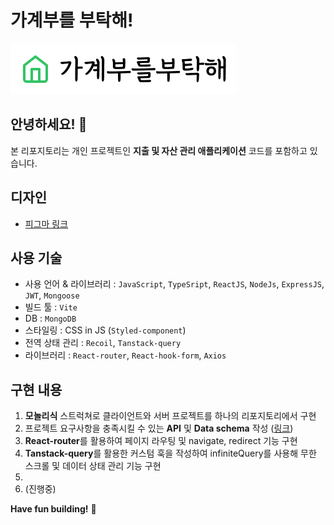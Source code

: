 # 가계부를 부탁해!

![최종 결과물 미리보기 :](/client/public/img-logo.png)


## 안녕하세요! 👋

본 리포지토리는 개인 프로젝트인 **지출 및 자산 관리 애플리케이션** 코드를 포함하고 있습니다.

## 디자인

- [피그마 링크](https://www.figma.com/file/YlqmZ5JlnnyksInDIHRTHJ/HomeAccountBook_mockup?type=design&node-id=0%3A1&mode=design&t=gw0H9wPStNi7CLhV-1)

## 사용 기술
- 사용 언어 & 라이브러리 : `JavaScript`, `TypeSript`, `ReactJS`, `NodeJs`, `ExpressJS`, `JWT`, `Mongoose`
- 빌드 툴 : `Vite`
- DB : `MongoDB`
- 스타일링 : CSS in JS (`Styled-component`)
- 전역 상태 관리 : `Recoil`, `Tanstack-query`
- 라이브러리 : `React-router`, `React-hook-form`, `Axios`

## 구현 내용

1. **모놀리식** 스트럭쳐로 클라이언트와 서버 프로젝트를 하나의 리포지토리에서 구현
2. 프로젝트 요구사항을 충족시킬 수 있는 **API** 및 **Data schema** 작성 ([링크](https://stellar-rook-e9e.notion.site/API-Schema-6e29ae767fa84d8abc7b6aefc8c0ccc3?pvs=4))
3. **React-router**를 활용하여 페이지 라우팅 및 navigate, redirect 기능 구현
4. **Tanstack-query**를 활용한 커스텀 훅을 작성하여 infiniteQuery를 사용해 무한 스크롤 및 데이터 상태 관리 기능 구현
5. 
6. (진행중)


**Have fun building!** 🚀
